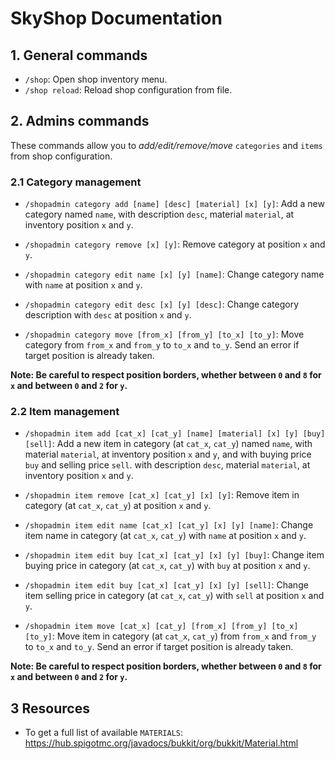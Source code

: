 # SkyShop Documentation

## 1. General commands

- `/shop`: Open shop inventory menu.
- `/shop reload`: Reload shop configuration from file.

## 2. Admins commands

These commands allow you to *add/edit/remove/move* `categories` and `items` from shop configuration.

### 2.1 Category management

- `/shopadmin category add [name] [desc] [material] [x] [y]`: Add a new category named `name`,
 with description `desc`, material `material`, at inventory position `x` and `y`.

- `/shopadmin category remove [x] [y]`: Remove category at position `x` and `y`.

- `/shopadmin category edit name [x] [y] [name]`: Change category name with `name` at position `x` and `y`.

- `/shopadmin category edit desc [x] [y] [desc]`: Change category description with `desc` at position `x` and `y`.

- `/shopadmin category move [from_x] [from_y] [to_x] [to_y]`: Move category from `from_x` and `from_y` to `to_x` and `to_y`. Send an error if target position is already taken.

**Note: Be careful to respect position borders, whether between `0` and `8` for `x` and between `0` and `2` for `y`.**

### 2.2 Item management

- `/shopadmin item add [cat_x] [cat_y] [name] [material] [x] [y] [buy] [sell]`: Add a new item in category (at `cat_x`, `cat_y`) named `name`, with material `material`, at inventory position `x` and `y`, and with buying price `buy` and selling price `sell`.
 with description `desc`, material `material`, at inventory position `x` and `y`.

- `/shopadmin item remove [cat_x] [cat_y] [x] [y]`: Remove item in category (at `cat_x`, `cat_y`) at position `x` and `y`.

- `/shopadmin item edit name [cat_x] [cat_y] [x] [y] [name]`: Change item name in category (at `cat_x`, `cat_y`) with `name` at position `x` and `y`.

- `/shopadmin item edit buy [cat_x] [cat_y] [x] [y] [buy]`: Change item buying price in category (at `cat_x`, `cat_y`) with `buy` at position `x` and `y`.

- `/shopadmin item edit buy [cat_x] [cat_y] [x] [y] [sell]`: Change item selling price in category (at `cat_x`, `cat_y`) with `sell` at position `x` and `y`.

- `/shopadmin item move [cat_x] [cat_y] [from_x] [from_y] [to_x] [to_y]`: Move item in category (at `cat_x`, `cat_y`) from `from_x` and `from_y` to `to_x` and `to_y`. Send an error if target position is already taken.

**Note: Be careful to respect position borders, whether between `0` and `8` for `x` and between `0` and `2` for `y`.**

## 3 Resources

- To get a full list of available `MATERIALS`: https://hub.spigotmc.org/javadocs/bukkit/org/bukkit/Material.html